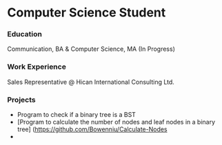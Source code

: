 # Computer Science Student

### Education
Communication, BA & Computer Science, MA (In Progress)

### Work Experience
Sales Representative @ Hican International Consulting Ltd.

### Projects 
  - Program to check if a binary tree is a BST 
  - [Program to calculate the number of nodes and leaf nodes in a binary tree] (https://github.com/Bowenniu/Calculate-Nodes
  - 
